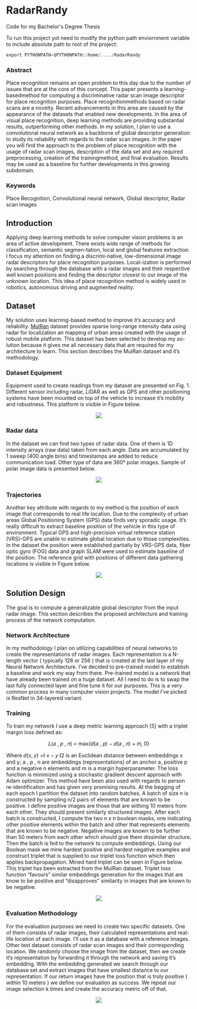 # RadarRandy
Code for my Bachelor's Degree Thesis

To run this project yot need to modify the python path enviornment variable to include absolute path to root of the project:

```python
export PYTHONPATH=$PYTHONPATH:/home/..../RadarRandy
```

### Abstract

Place recognition remains an open problem to this day due to the number of
issues that are at the core of this concept. This paper presents a learning-basedmethod for
computing a discriminative radar scan image descriptor for place recognition purposes.
Place recognitionmethods based on radar scans are a novelty. Recent advancements in
this area are caused by the appearance of the datasets that enabled new developments.
In the area of visual place recognition, deep learning methods are providing substantial
results, outperforming other methods. In my solution, I plan to use a convolutional neural
network as a backbone of global descriptor generation to study its reliability with regards
to the radar scan images. In the paper you will find the approach to the problem of
place recognition with the usage of radar scan images, description of the data set and any
required preprocessing, creation of the trainingmethod, and final evaluation. Results may
be used as a baseline for further developments in this growing subdomain.

### Keywords
Place Recognition, Convolutional neural network, Global descriptor, Radar
scan images

## Introduction
Applying deep learning methods to solve computer vision problems is an area of active development. There exists wide range of methods for classification, semantic segmen-tation, local and global features extraction. I focus my attention on finding a discrimi-native, low-dimensional image radar descriptors for place recognition purposes. Local-ization is performed by searching through the database with a radar images and their respective well known positions and finding the descriptor closest to our image of the unknown location. This idea of place recognition method is widely used in robotics, autonomous driving and augmented reality.

## Dataset

My solution uses learning-based method to improve it’s accuracy and reliability. [MulRan](https://sites.google.com/view/mulran-pr/home) dataset provides sparse long-range intensity data using radar for localization an mapping of urban areas created with the usage of robust mobile platform. This dataset has been selected to develop my so-lution because it gives me all necessary data that are required for my architecture to learn. This section describes the MulRan dataset and it’s methodology.

### Dataset Equipment

Equipment used to create readings from my dataset are presented on Fig. 1. Different
sensor including radar, LiDAR as well as GPS and other positioning systems have been
mounted on top of the vehicle to increase it’s mobility and robustness. This platform is visible in Figure below.

<center>
<img src="https://github.com/Szuumii/RadarRandy/blob/main/images/mobile-platform.PNG">
</center>


### Radar data

In the dataset we can find two types of radar data. One of them is 1D intensity arrays
(raw data) taken from each angle. Data are accumulated by 1 sweep (400 angle bins)
and timestamps are added to reduce communication load. Other type of data are 360°
polar images. Sample of polar image data is presented below.

<center>
<img src="https://github.com/Szuumii/RadarRandy/blob/main/images/polarExample.png">
</center>

### Trajectories

Another key attribute with regards to my method is the position of each image that
corresponds to real life location. Due to the complexity of urban areas Global Positioning
System (GPS) data finds very sporadic usage. It’s really difficult to extract baseline
position of the vehicle in this type of environment. Typical GPS and high-precision
virtual reference station (VRS)-GPS are unable to estimate global location due to those
complexities. In the dataset the position were established partially by VRS-GPS data,
fiber optic gyro (FOG) data and graph SLAM were used to estimate baseline of the
position. The reference grid with positions of different data gathering locations is visible
in Figure below.

<center>
<img src="https://github.com/Szuumii/RadarRandy/blob/main/images/position-grid.PNG">
</center>

## Solution Design

The goal is to compute a generalizable global descriptor from the input radar image.
This section describes the proposed architecture and training process of the network
computation.

### Network Architecture
In my methodology I plan on utilizing capabilities of neural networks to create the representations
of radar images. Each representation is a N-length vector ( typically 128
or 256 ) that is created at the last layer of my Neural Network Architecture. I’ve decided
to pre-trained model to establish a baseline and work my way from there. Pre-trained
model is a network that have already been trained on a huge dataset. All I need to do is
to swap the last fully connected layer and fine tune it for our purposes. This is a very
common process in many computer vision projects. The model I’ve picked is ResNet in 34-layered variant.

### Training

To train my network I use a deep metric learning approach [5] with a triplet
margin loss defined as:
<center>
𝐿(𝑎 , 𝑝 , 𝑛) = max⁡{𝑑(𝑎 , 𝑝) − ⁡𝑑(𝑎 , 𝑛) + 𝑚, 0}
</center>

Where 𝑑(𝑥, 𝑦) =⁡∥ 𝑥 − 𝑦 ∥2 is an Euclidean distance between embeddings x and y; a ,
p , n are embeddings (representations) of an anchor a, positive p and a negative n elements
and m is a margin hyperparameter. The loss function is minimized using a stochastic gradient descent approach with Adam optimizer. This method have been also used with regards to person re-identification and has given
very promising results. At the begging of each epoch I partition the dataset into random
batches. A batch of size n is constructed by sampling n/2 pairs of elements that are
known to be positive. I define positive images are those that are withing 10 meters from
each other. They should present similarly structured images. After each batch is constructed,
I compute the two n x n boolean masks, one indicating other positive elements
within the batch and other that represents elements that are known to be negative. Negative
images are known to be further than 50 meters from each other which should give
them dissimilar structure. Then the batch is fed to the network to compute embeddings.
Using our Boolean mask we mine hardest positive and hardest negative examples and
construct triplet that is supplied to our triplet loss function which then applies backpropagation.
Mined hard triplet can be seen in Figure below. This triplet has been extracted
from the MulRan dataset. Triplet loss function “favours” similar embeddings generation
for the images that are know to be positive and “disapproves” similarity in images
that are known to be negative.

<center>
<img src="https://github.com/Szuumii/RadarRandy/blob/main/images/learning-triplet.png">
</center>

### Evaluation Methodology

For the evaluation purposes we need to create two specific datasets. One of them consists
of radar images, their calculated representations and real-life location of each image.
I’ll use it as a database with a reference images. Other test dataset consists of radar
scan images and their corresponding location. We randomly choose the image from the
dataset, then we create it’s representation by forwarding it through the network and
saving it’s embedding. With the embedding generated we search through our database
set and extract images that have smallest distance to our representation. If our return
images have the position that is truly positive ( within 10 meters ) we define our evaluation
as success. We repeat our image selection k times and create the accuracy metric
off of that.

<center>
<img src="https://github.com/Szuumii/RadarRandy/blob/main/images/location-method.PNG">
</center>